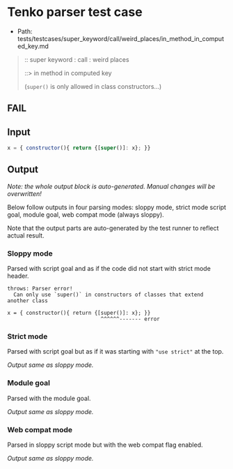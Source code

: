 # Tenko parser test case

- Path: tests/testcases/super_keyword/call/weird_places/in_method_in_computed_key.md

> :: super keyword : call : weird places
>
> ::> in method in computed key
>
> (`super()` is only allowed in class constructors...)

## FAIL

## Input

`````js
x = { constructor(){ return {[super()]: x}; }}
`````

## Output

_Note: the whole output block is auto-generated. Manual changes will be overwritten!_

Below follow outputs in four parsing modes: sloppy mode, strict mode script goal, module goal, web compat mode (always sloppy).

Note that the output parts are auto-generated by the test runner to reflect actual result.

### Sloppy mode

Parsed with script goal and as if the code did not start with strict mode header.

`````
throws: Parser error!
  Can only use `super()` in constructors of classes that extend another class

x = { constructor(){ return {[super()]: x}; }}
                              ^^^^^^------- error
`````

### Strict mode

Parsed with script goal but as if it was starting with `"use strict"` at the top.

_Output same as sloppy mode._

### Module goal

Parsed with the module goal.

_Output same as sloppy mode._

### Web compat mode

Parsed in sloppy script mode but with the web compat flag enabled.

_Output same as sloppy mode._
